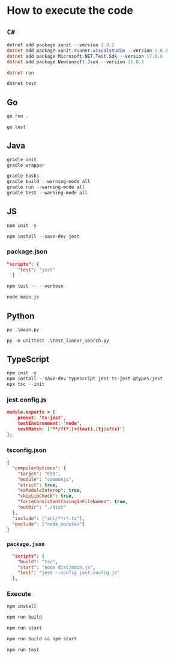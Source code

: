 # How to execute the code

## `C#`

```powershell
dotnet add package xunit --version 2.9.2
dotnet add package xunit.runner.visualstudio --version 2.8.2
dotnet add package Microsoft.NET.Test.Sdk --version 17.8.0
dotnet add package Newtonsoft.Json --version 13.0.3

dotnet run

dotnet test
```

## Go

```powershell
go run .

go test
```

## Java

```powershell
gradle init
gradle wrapper

gradle tasks
gradle build --warning-mode all
gradle run --warning-mode all
gradle test --warning-mode all
```

## JS

```powershell
npm init -y

npm install --save-dev jest
```

### package.json

```json
"scripts": {
    "test": "jest"
  }
```

```powershell
npm test -- --verbose

node main.js
```

## Python

```powershell
py .\main.py

py -m unittest .\test_linear_search.py
```

## TypeScript

```powershell
npm init -y
npm install --save-dev typescript jest ts-jest @types/jest
npx tsc --init
```

### jest.config.js

```json
module.exports = {
    preset: 'ts-jest',
    testEnvironment: 'node',
    testMatch: ['**/?(*.)+(test).[tj]s?(x)']
};
```

### tsconfig.json

```json
{
  "compilerOptions": {
    "target": "ES6",
    "module": "commonjs",
    "strict": true,
    "esModuleInterop": true,
    "skipLibCheck": true,
    "forceConsistentCasingInFileNames": true,
    "outDir": "./dist"
  },
  "include": ["src/**/*.ts"],
  "exclude": ["node_modules"]
}
```

### `package.json`

```json
  "scripts": {
    "build": "tsc",
    "start": "node dist/main.js",
    "test": "jest --config jest.config.js"
  },
```

### Execute

```powershell
npm install

npm run build

npm run start

npm run build && npm start

npm run test
```
